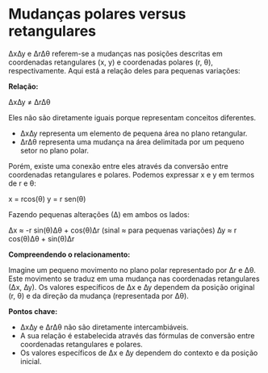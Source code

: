 # Mudanças polares versus retangulares

∆x∆y e ∆r∆θ referem-se a mudanças nas posições descritas em coordenadas retangulares (x, y) e coordenadas polares (r, θ), respectivamente. Aqui está a relação deles para pequenas variações:

**Relação:**

∆x∆y ≠ ∆r∆θ

Eles não são diretamente iguais porque representam conceitos diferentes.

* ∆x∆y representa um elemento de pequena área no plano retangular.
* ∆r∆θ representa uma mudança na área delimitada por um pequeno setor no plano polar.

Porém, existe uma conexão entre eles através da conversão entre coordenadas retangulares e polares. Podemos expressar x e y em termos de r e θ:

x = rcos(θ)
y = r sen(θ)

Fazendo pequenas alterações (∆) em ambos os lados:

∆x ≈ -r sin(θ)∆θ + cos(θ)∆r (sinal ≈ para pequenas variações)
∆y ≈ r cos(θ)∆θ + sin(θ)∆r

**Compreendendo o relacionamento:**

Imagine um pequeno movimento no plano polar representado por ∆r e ∆θ. Este movimento se traduz em uma mudança nas coordenadas retangulares (∆x, ∆y). Os valores específicos de ∆x e ∆y dependem da posição original (r, θ) e da direção da mudança (representada por ∆θ).

**Pontos chave:**

* ∆x∆y e ∆r∆θ não são diretamente intercambiáveis.
* A sua relação é estabelecida através das fórmulas de conversão entre coordenadas retangulares e polares.
* Os valores específicos de ∆x e ∆y dependem do contexto e da posição inicial.
